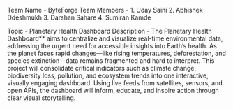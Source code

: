Team Name - ByteForge
Team Members - 1. Uday Saini
               2. Abhishek Ddeshmukh
               3. Darshan Sahare
               4. Sumiran Kamde


Topic - Planetary Health Dashboard
Description - The Planetary Health Dashboard** aims to centralize and visualize real-time environmental data, addressing the urgent need 
              for accessible insights into Earth’s health. As the planet faces rapid changes—like rising temperatures, deforestation, and 
              species extinction—data remains fragmented and hard to interpret. This project will consolidate critical indicators such as 
              climate change, biodiversity loss, pollution, and ecosystem trends into one interactive, visually engaging dashboard. Using 
              live feeds from satellites, sensors, and open APIs, the dashboard will inform, educate, and inspire action through clear 
              visual storytelling.


